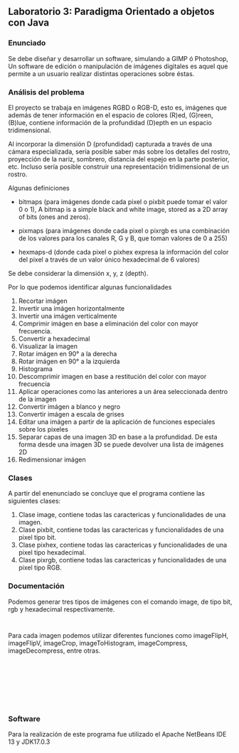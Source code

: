 ## Laboratorio 3: Paradigma Orientado a objetos con Java

### Enunciado

Se debe diseñar y desarrollar un software, simulando a GIMP ó Photoshop, Un software de edición o manipulación de imágenes digitales es aquel que permite a un usuario realizar distintas operaciones sobre éstas.

### Análisis del problema

El proyecto se trabaja en imágenes RGBD o RGB-D, esto es, imágenes que además de tener información en el espacio de colores (R)ed, (G)reen, (B)lue, contiene información de la profundidad (D)epth en un espacio tridimensional. 

Al incorporar la dimensión D (profundidad) capturada a través de una cámara especializada, sería posible saber más sobre los detalles del rostro, proyección de la nariz, sombrero, distancia del espejo en la parte posterior, etc. Incluso sería posible construir una representación tridimensional de un rostro.

Algunas definiciones

* bitmaps (para imágenes donde cada pixel o pixbit puede tomar el valor  0 o 1), A bitmap is a simple black and white image, stored as a 2D array of bits (ones and zeros).

* pixmaps (para imágenes donde cada pixel o pixrgb es una combinación de los valores para los canales R, G y B, que toman valores de 0 a 255)

* hexmaps-d (donde cada pixel o pixhex expresa la información del color del pixel a través de un valor único hexadecimal de 6 valores) 

Se debe considerar la dimensión x, y, z (depth).
 
Por lo que podemos identificar algunas funcionalidades 

1. Recortar imágen
2. Invertir una imágen horizontalmente
3. Invertir una imágen verticalmente
4. Comprimir imágen en base a eliminación del color con mayor frecuencia.
5. Convertir a hexadecimal
6. Visualizar la imagen
7. Rotar imágen en 90° a la derecha
8. Rotar imágen en 90° a la izquierda
9. Histograma
10. Descomprimir imagen en base a restitución del color con mayor frecuencia
11. Aplicar operaciones como las anteriores a un área seleccionada dentro de la imagen
12. Convertir imágen a blanco y negro
13. Convertir imágen a escala de grises
14. Editar una imágen a partir de la aplicación de funciones especiales sobre los pixeles
15. Separar capas de una imagen 3D en base a la profundidad. De esta forma desde una imagen 3D se puede devolver una lista de imágenes 2D
16. Redimensionar imágen

### Clases

A partir del enenunciado se concluye que el programa contiene las siguientes clases:

1. Clase image, contiene todas las caractericas y funcionalidades de una imagen.
2. Clase pixbit, contiene todas las caractericas y funcionalidades de una pixel tipo bit.
3. Clase pixhex, contiene todas las caractericas y funcionalidades de una pixel tipo hexadecimal.
4. Clase pixrgb, contiene todas las caractericas y funcionalidades de una pixel tipo RGB.

### Documentación

Podemos generar tres tipos de imágenes con el comando image, de tipo bit, rgb y hexadecimal respectivamente.

```
 
```
Para cada imagen podemos utilizar diferentes funciones como imageFlipH, imageFlipV, imageCrop, imageToHistogram, imageCompress, imageDecompress, entre otras.

```
 
```

```
 
```

```
 
```

```
 
```

### Software

Para la realización de este programa fue utilizado el Apache NetBeans IDE 13 y JDK17.0.3

